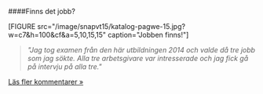####Finns det jobb?

[FIGURE src="/image/snapvt15/katalog-pagwe-15.jpg?w=c7&h=100&cf&a=5,10,15,15" caption="Jobben finns!"]

> *"Jag tog examen från den här utbildningen 2014 och valde då tre jobb som jag sökte. Alla tre arbetsgivare var intresserade och jag fick gå på intervju på alla tre."*

[Läs fler kommentarer »](blogg/webbprogrammerar-oscar-cyklar-oss-in-i-2016#kommentarer) 
